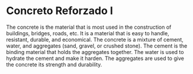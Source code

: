 # Concreto Reforzado I

The concrete is the material that is most used in the construction of buildings, bridges, roads, etc. It is a material that is easy to handle, resistant, durable, and economical. The concrete is a mixture of cement, water, and aggregates (sand, gravel, or crushed stone). The cement is the binding material that holds the aggregates together. The water is used to hydrate the cement and make it harden. The aggregates are used to give the concrete its strength and durability.

```{tableofcontents}
```